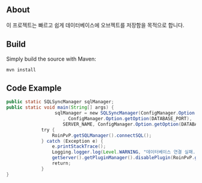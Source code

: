 About
-
이 프로젝트는 빠르고 쉽게 데이터베이스에 오브젝트를
저장함을 목적으로 합니다.

Build
-
Simply build the source with Maven:

    mvn install

Code Example
-

```java
public static SQLSyncManager sqlManager;
public static void main(String[] args) {
                  sqlManager = new SQLSyncManager(ConfigManager.Option.getOption(DATABASE_HOST) 
                     , ConfigManager.Option.getOption(DATABASE_PORT), 
                     SERVER_NAME, ConfigManager.Option.getOption(DATABASE_USER), ConfigManager.Option.getOption(DATABASE_PASSWORD)); 
             try { 
                 RoinPvP.getSQLManager().connectSQL(); 
             } catch (Exception e) { 
                 e.printStackTrace(); 
                 Logging.logger.log(Level.WARNING, "데이터베이스 연결 실패."); 
                 getServer().getPluginManager().disablePlugin(RoinPvP.getInstance()); 
                 return; 
             }
}
```
